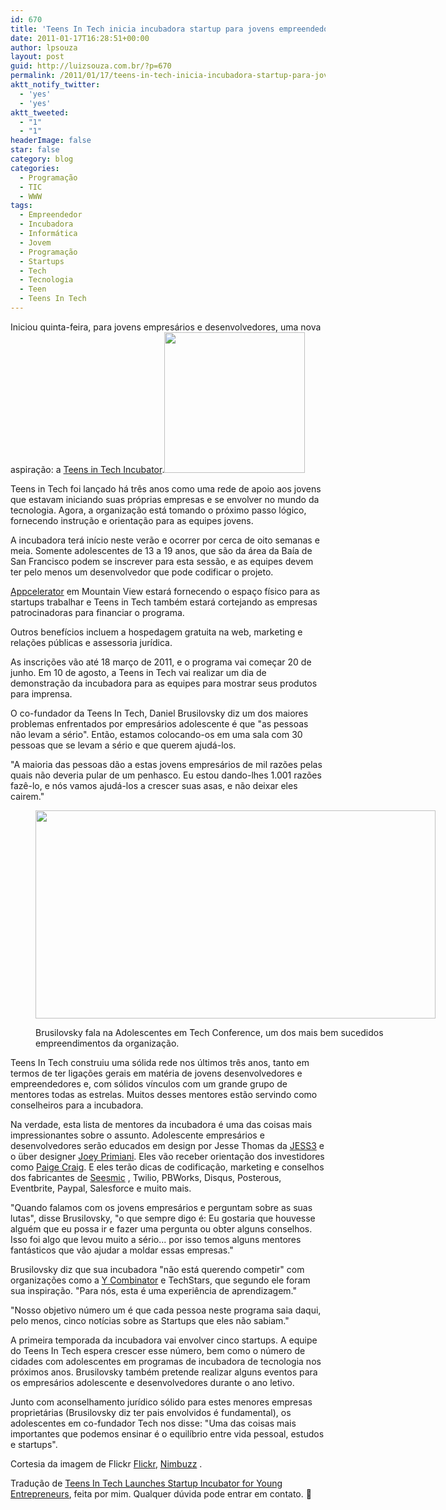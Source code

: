 ```yaml
---
id: 670
title: 'Teens In Tech inicia incubadora startup para jovens empreendedores [Tradução]'
date: 2011-01-17T16:28:51+00:00
author: lpsouza
layout: post
guid: http://luizsouza.com.br/?p=670
permalink: /2011/01/17/teens-in-tech-inicia-incubadora-startup-para-jovens-empreendedores-traducao/
aktt_notify_twitter:
  - 'yes'
  - 'yes'
aktt_tweeted:
  - "1"
  - "1"
headerImage: false
star: false
category: blog
categories:
  - Programação
  - TIC
  - WWW
tags:
  - Empreendedor
  - Incubadora
  - Informática
  - Jovem
  - Programação
  - Startups
  - Tech
  - Tecnologia
  - Teen
  - Teens In Tech
---
```

Iniciou quinta-feira, para jovens empresários e desenvolvedores, uma nova aspiração: a <a href="http://incubator.teensintech.com/" target="_blank">Teens in Tech Incubator</a>.<img class="alignright size-full wp-image-674" src="wp-content/upload/2011/01/teens-in-tech.jpg" alt="" width="225" height="225" srcset="https://luizsouza.com.br/wp-content/uploads/2011/01/teens-in-tech.jpg 225w, https://luizsouza.com.br/wp-content/uploads/2011/01/teens-in-tech-150x150.jpg 150w" sizes="(max-width: 225px) 100vw, 225px" />

Teens in Tech foi lançado há três anos como uma rede de apoio aos jovens que estavam iniciando suas próprias empresas e se envolver no mundo da tecnologia. Agora, a organização está tomando o próximo passo lógico, fornecendo instrução e orientação para as equipes jovens.<!--more-->

A incubadora terá início neste verão e ocorrer por cerca de oito semanas e meia. Somente adolescentes de 13 a 19 anos, que são da área da Baía de San Francisco podem se inscrever para esta sessão, e as equipes devem ter pelo menos um desenvolvedor que pode codificar o projeto.

<a href="http://www.appcelerator.com/" target="_blank">Appcelerator</a> em Mountain View estará fornecendo o espaço físico para as startups trabalhar e Teens in Tech também estará cortejando as empresas patrocinadoras para financiar o programa.

Outros benefícios incluem a hospedagem gratuita na web, marketing e relações públicas e assessoria jurídica.

As inscrições vão até 18 março de 2011, e o programa vai começar 20 de junho. Em 10 de agosto, a Teens in Tech vai realizar um dia de demonstração da incubadora para as equipes para mostrar seus produtos para imprensa.

O co-fundador da Teens In Tech, Daniel Brusilovsky diz um dos maiores problemas enfrentados por empresários adolescente é que "as pessoas não levam a sério". Então, estamos colocando-os em uma sala com 30 pessoas que se levam a sério e que querem ajudá-los.

"A maioria das pessoas dão a estas jovens empresários de mil razões pelas quais não deveria pular de um penhasco. Eu estou dando-lhes 1.001 razões fazê-lo, e nós vamos ajudá-los a crescer suas asas, e não deixar eles cairem."<figure id="attachment_676" style="width: 640px" class="wp-caption aligncenter">

<img class="size-full wp-image-676" src="wp-content/upload/2011/01/daniel-bru.jpg" alt="" width="640" height="333" srcset="https://luizsouza.com.br/wp-content/uploads/2011/01/daniel-bru.jpg 640w, https://luizsouza.com.br/wp-content/uploads/2011/01/daniel-bru-300x156.jpg 300w" sizes="(max-width: 640px) 100vw, 640px" /><figcaption class="wp-caption-text">Brusilovsky fala na Adolescentes em Tech Conference, um dos mais bem sucedidos empreendimentos da organização.</figcaption></figure> 

Teens In Tech construiu uma sólida rede nos últimos três anos, tanto em termos de ter ligações gerais em matéria de jovens desenvolvedores e empreendedores e, com sólidos vínculos com um grande grupo de mentores todas as estrelas. Muitos desses mentores estão servindo como conselheiros para a incubadora.

Na verdade, esta lista de mentores da incubadora é uma das coisas mais impressionantes sobre o assunto. Adolescente empresários e desenvolvedores serão educados em design por Jesse Thomas da [JESS3](http://mashable.com/tag/jess3) e o über designer [Joey Primiani](http://mashable.com/2010/12/08/cortex/). Eles vão receber orientação dos investidores como [Paige Craig](http://mashable.com/tag/paige-craig). E eles terão dicas de codificação, marketing e conselhos dos fabricantes de <a rel="http://www.blippr.com/apps/336894-Seesmic.whtml" href="http://www.blippr.com/apps/336894-Seesmic" target="_blank">Seesmic</a> , Twilio, PBWorks, Disqus, Posterous, Eventbrite, Paypal, Salesforce e muito mais.

"Quando falamos com os jovens empresários e perguntam sobre as suas lutas", disse Brusilovsky, "o que sempre digo é: Eu gostaria que houvesse alguém que eu possa ir e fazer uma pergunta ou obter alguns conselhos. Isso foi algo que levou muito a sério... por isso temos alguns mentores fantásticos que vão ajudar a moldar essas empresas."

Brusilovsky diz que sua incubadora "não está querendo competir" com organizações como a [Y Combinator](http://mashable.com/tag/y-combinator) e TechStars, que segundo ele foram sua inspiração. "Para nós, esta é uma experiência de aprendizagem."

"Nosso objetivo número um é que cada pessoa neste programa saia daqui, pelo menos, cinco notícias sobre as Startups que eles não sabiam."

A primeira temporada da incubadora vai envolver cinco startups. A equipe do Teens In Tech espera crescer esse número, bem como o número de cidades com adolescentes em programas de incubadora de tecnologia nos próximos anos. Brusilovsky também pretende realizar alguns eventos para os empresários adolescente e desenvolvedores durante o ano letivo.

Junto com aconselhamento jurídico sólido para estes menores empresas proprietárias (Brusilovsky diz ter pais envolvidos é fundamental), os adolescentes em co-fundador Tech nos disse: "Uma das coisas mais importantes que podemos ensinar é o equilíbrio entre vida pessoal, estudos e startups".

Cortesia da imagem de Flickr <a rel="http://www.blippr.com/apps/336659-Flickr.whtml" href="http://www.blippr.com/apps/336659-Flickr" target="_blank">Flickr</a>, <a href="http://www.flickr.com/photos/nimbuzz/" target="_blank">Nimbuzz</a> .

Tradução de [Teens In Tech Launches Startup Incubator for Young Entrepreneurs](http://mashable.com/2011/01/13/teens-in-tech-startup-incubator/), feita por mim. Qualquer dúvida pode entrar em contato. 🙂